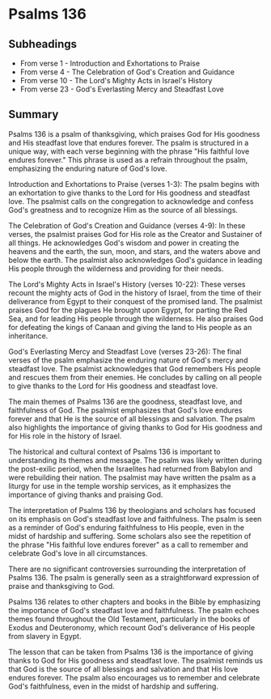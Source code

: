 # Psalms 136

## Subheadings

* From verse 1 - Introduction and Exhortations to Praise
* From verse 4 - The Celebration of God's Creation and Guidance
* From verse 10 - The Lord's Mighty Acts in Israel's History
* From verse 23 - God's Everlasting Mercy and Steadfast Love

## Summary

Psalms 136 is a psalm of thanksgiving, which praises God for His goodness and His steadfast love that endures forever. The psalm is structured in a unique way, with each verse beginning with the phrase "His faithful love endures forever." This phrase is used as a refrain throughout the psalm, emphasizing the enduring nature of God's love.

Introduction and Exhortations to Praise (verses 1-3):
The psalm begins with an exhortation to give thanks to the Lord for His goodness and steadfast love. The psalmist calls on the congregation to acknowledge and confess God's greatness and to recognize Him as the source of all blessings.

The Celebration of God's Creation and Guidance (verses 4-9):
In these verses, the psalmist praises God for His role as the Creator and Sustainer of all things. He acknowledges God's wisdom and power in creating the heavens and the earth, the sun, moon, and stars, and the waters above and below the earth. The psalmist also acknowledges God's guidance in leading His people through the wilderness and providing for their needs.

The Lord's Mighty Acts in Israel's History (verses 10-22):
These verses recount the mighty acts of God in the history of Israel, from the time of their deliverance from Egypt to their conquest of the promised land. The psalmist praises God for the plagues He brought upon Egypt, for parting the Red Sea, and for leading His people through the wilderness. He also praises God for defeating the kings of Canaan and giving the land to His people as an inheritance.

God's Everlasting Mercy and Steadfast Love (verses 23-26):
The final verses of the psalm emphasize the enduring nature of God's mercy and steadfast love. The psalmist acknowledges that God remembers His people and rescues them from their enemies. He concludes by calling on all people to give thanks to the Lord for His goodness and steadfast love.

The main themes of Psalms 136 are the goodness, steadfast love, and faithfulness of God. The psalmist emphasizes that God's love endures forever and that He is the source of all blessings and salvation. The psalm also highlights the importance of giving thanks to God for His goodness and for His role in the history of Israel.

The historical and cultural context of Psalms 136 is important to understanding its themes and message. The psalm was likely written during the post-exilic period, when the Israelites had returned from Babylon and were rebuilding their nation. The psalmist may have written the psalm as a liturgy for use in the temple worship services, as it emphasizes the importance of giving thanks and praising God.

The interpretation of Psalms 136 by theologians and scholars has focused on its emphasis on God's steadfast love and faithfulness. The psalm is seen as a reminder of God's enduring faithfulness to His people, even in the midst of hardship and suffering. Some scholars also see the repetition of the phrase "His faithful love endures forever" as a call to remember and celebrate God's love in all circumstances.

There are no significant controversies surrounding the interpretation of Psalms 136. The psalm is generally seen as a straightforward expression of praise and thanksgiving to God.

Psalms 136 relates to other chapters and books in the Bible by emphasizing the importance of God's steadfast love and faithfulness. The psalm echoes themes found throughout the Old Testament, particularly in the books of Exodus and Deuteronomy, which recount God's deliverance of His people from slavery in Egypt.

The lesson that can be taken from Psalms 136 is the importance of giving thanks to God for His goodness and steadfast love. The psalmist reminds us that God is the source of all blessings and salvation and that His love endures forever. The psalm also encourages us to remember and celebrate God's faithfulness, even in the midst of hardship and suffering.